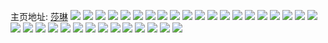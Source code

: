 主页地址: [莎琳](https://weibo.com/u/1610746481) 
![](https://wx4.sinaimg.cn/mw2000/60020a71ly1fuuhh651iej20hs0np0uj.jpg) 
![](https://wx4.sinaimg.cn/mw2000/60020a71ly1fuuhh89ri2j20np0hsgns.jpg) 
![](https://wx4.sinaimg.cn/mw2000/60020a71ly1futb7tur73j20np0hswfd.jpg) 
![](https://wx4.sinaimg.cn/mw2000/60020a71ly1fugk9em97ej20zk0k0h6h.jpg) 
![](https://wx4.sinaimg.cn/mw2000/60020a71ly1fugk9fkqonj20zk0k0e0o.jpg) 
![](https://wx4.sinaimg.cn/mw2000/60020a71ly1fugk9gdo7jj20zk0k07lc.jpg) 
![](https://wx4.sinaimg.cn/mw2000/60020a71ly1fugk9hpmy7j20zk0k0nos.jpg) 
![](https://wx4.sinaimg.cn/mw2000/60020a71ly1fugk9imq7vj20zk0k0kbi.jpg) 
![](https://wx4.sinaimg.cn/mw2000/60020a71ly1fugk9jwal2j20zk0k01kx.jpg) 
![](https://wx4.sinaimg.cn/mw2000/60020a71ly1fugk9kzretj20zk0k0at0.jpg) 
![](https://wx4.sinaimg.cn/mw2000/60020a71ly1fugk9lqnckj20zk0k0h3p.jpg) 
![](https://wx4.sinaimg.cn/mw2000/60020a71ly1fugk9mp9lxj20zk0k0wxt.jpg) 
![](https://wx4.sinaimg.cn/mw2000/60020a71ly1ftoj95h6dqj20k00ogjyq.jpg) 
![](https://wx4.sinaimg.cn/mw2000/60020a71ly1ftoa2ex2fjj215o15o1jq.jpg) 
![](https://wx4.sinaimg.cn/mw2000/60020a71ly1ftn06rxoruj215o15o1kx.jpg) 
![](https://wx4.sinaimg.cn/mw2000/60020a71ly1ftluhjep4hj20qo0qotda.jpg) 
![](https://wx4.sinaimg.cn/mw2000/60020a71ly1ftkoovkbg9j215o15o1kx.jpg) 
![](https://wx4.sinaimg.cn/mw2000/60020a71ly1ftjvxjuka6j215o15oax8.jpg) 
![](https://wx4.sinaimg.cn/mw2000/60020a71ly1frrxcnclh9j20fk0cjjuu.jpg) 
![](https://wx4.sinaimg.cn/mw2000/60020a71ly1frrxcny4doj20cn0bkgmv.jpg) 
![](https://wx4.sinaimg.cn/mw2000/60020a71ly1frrxcof8qij20fj0eygqa.jpg) 
![](https://wx4.sinaimg.cn/mw2000/60020a71ly1frrxcordwlj20b60b2abf.jpg) 
![](https://wx4.sinaimg.cn/mw2000/60020a71ly1frrxcp1bxvj20hs0a0q3b.jpg) 
![](https://wx4.sinaimg.cn/mw2000/60020a71ly1frrxcpk7gfj20k00asn0z.jpg) 
![](https://wx4.sinaimg.cn/mw2000/60020a71ly1fr7th19mbwj22eo37kb2d.jpg) 
![](https://wx4.sinaimg.cn/mw2000/60020a71ly1fr7thj85eij237k2eob2b.jpg) 
![](https://wx4.sinaimg.cn/mw2000/60020a71ly1fqyjy119jxj20k00zkdoj.jpg) 
![](https://wx4.sinaimg.cn/mw2000/60020a71ly1fqyjy2ca01j20k00zkaaw.jpg) 
![](https://wx4.sinaimg.cn/mw2000/60020a71ly1fqyjy2qfrlj20k00zkjsr.jpg) 
![](https://wx4.sinaimg.cn/mw2000/60020a71ly1fqyjy7cjmxj21400u0hdt.jpg) 
![](https://wx4.sinaimg.cn/mw2000/60020a71ly1fqyjy91z86j20hs0bv437.jpg) 
![](https://wx4.sinaimg.cn/mw2000/60020a71ly1fqyjy9ld76j20ct08jtbs.jpg) 
![](https://wx4.sinaimg.cn/mw2000/60020a71ly1fpydhknfisj20k00p0jsu.jpg) 
![](https://wx4.sinaimg.cn/mw2000/60020a71ly1fpydhl9qm5j20j60dg0t1.jpg) 
